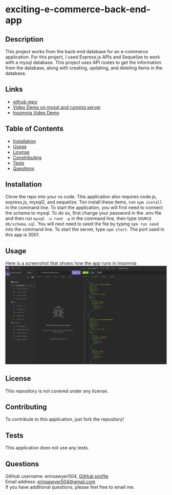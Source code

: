 # exciting-e-commerce-back-end-app

## Description
This project works from the back-end database for an e-commerce application.  For this project, I used Express.js APIs and Sequelize to work with a mysql database.  This project uses API routes to get the information from the database, along with creating, updating, and deleting items in the database.  

## Links
- [github repo](https://github.com/erinsawyer504/exciting-e-commerce-back-end-app)
- [Video Demo on mysql and running server](https://drive.google.com/file/d/1zs4Yl2upmMq4Nt5J-F93fxvSkiddIkdy/view)
- [Insomnia Video Demo](https://drive.google.com/file/d/1QJ8sHeiYs3UUoS4A9Agi8WGabw5IF7pK/view)

## Table of Contents
- [Installation](#installation)  
- [Usage](#usage)  
- [License](#license)  
- [Constributing](#contributing)  
- [Tests](#tests)  
- [Questions](#questions)

## Installation
Clone the repo into your vs code.  This application also requires node.js, express.js, mysql2, and sequelize.  Ton install these items, run `npm install` in the command line.  To start the application, you will first need to connect the schema to mysql.  To do so, first change your password in the .env file and then run `mysql -u root -p` in the command line, then type `SOURCE db/schema.sql`.  You will next need to seed the file by typing `npm run seed` into the command line. To start the server, type `npm start`.  The port used in this app is 3001. 

## Usage
Here is a screenshot that shows how the app runs in Insomnia
![Demo of Employee Tracker App](./assets/insomniaScreenshot.PNG)

## License
This repository is not covered under any license.

## Contributing
To contribute to this application, just fork the repository!

## Tests
This application does not use any tests.

## Questions
GitHub username: erinsawyer504, 
[GitHub profile](https://www.github.com/erinsawyer504)    
Email address: erinsawyer504@gmail.com  
If you have additional questions, please feel free to email me.

